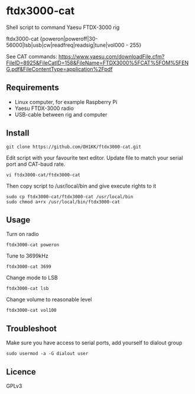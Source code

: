 # ftdx3000-cat
Shell script to command Yaesu FTDX-3000 rig

ftdx3000-cat  {poweron|poweroff|30-56000|lsb|usb|cw|readfreq|readsig|tune|vol000 - 255}

See CAT commands: https://www.yaesu.com/downloadFile.cfm?FileID=8925&FileCatID=158&FileName=FTDX3000%5FCAT%5FOM%5FENG.pdf&FileContentType=application%2Fpdf

## Requirements

* Linux computer, for example Raspberry Pi
* Yaesu FTDX-3000 radio
* USB-cable between rig and computer

## Install

    git clone https://github.com/OH1KK/ftdx3000-cat.git

Edit script with your favourite text editor. Update file to match your serial port and CAT-baud rate.

    vi ftdx3000-cat/ftdx3000-cat 
    
Then copy script to /usr/local/bin and give execute rights to it

    sudo cp ftdx3000-cat/ftdx3000-cat /usr/local/bin
    sudo chmod a+rx /usr/local/bin/ftdx3000-cat

## Usage

Turn on radio

    ftdx3000-cat poweron

Tune to 3699kHz

    ftdx3000-cat 3699

Change mode to LSB

    ftdx3000-cat lsb
   
Change volume to reasonable level

    ftdx3000-cat vol100

## Troubleshoot

Make sure you have access to serial ports, add yourself to dialout group

    sudo usermod -a -G dialout user
   
## Licence

GPLv3
